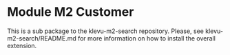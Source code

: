 # Module M2 Customer 

This is a sub package to the klevu-m2-search repository.
Please, see klevu-m2-search/README.md for more information on how to install the overall extension.
